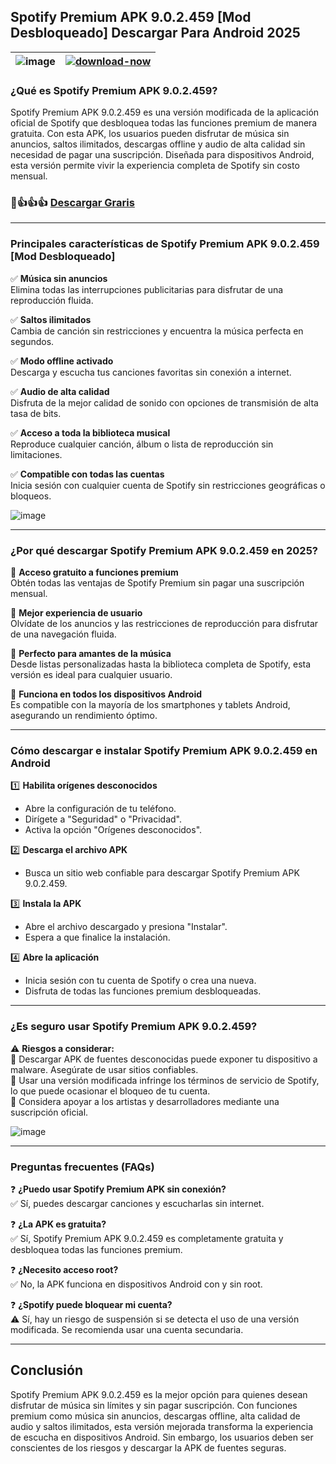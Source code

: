 ## **Spotify Premium APK 9.0.2.459 [Mod Desbloqueado] Descargar Para Android 2025**  

| ![image](https://github.com/user-attachments/assets/cdc65f4f-8285-4caa-875c-d807b6e72ac9) | [![download-now](https://github.com/user-attachments/assets/22657e67-9d2d-46af-a41a-5d365d2ddc1f)](https://modhello.io/spotify.html)  |
|:-------------------------------------------------:|-----------------------|

### **¿Qué es Spotify Premium APK 9.0.2.459?**  
Spotify Premium APK 9.0.2.459 es una versión modificada de la aplicación oficial de Spotify que desbloquea todas las funciones premium de manera gratuita. Con esta APK, los usuarios pueden disfrutar de música sin anuncios, saltos ilimitados, descargas offline y audio de alta calidad sin necesidad de pagar una suscripción. Diseñada para dispositivos Android, esta versión permite vivir la experiencia completa de Spotify sin costo mensual.  

###  🎄👍👍👍 [Descargar Graris](https://modhello.io/spotify.html)

---

### **Principales características de Spotify Premium APK 9.0.2.459 [Mod Desbloqueado]**  

✅ **Música sin anuncios**  
Elimina todas las interrupciones publicitarias para disfrutar de una reproducción fluida.  

✅ **Saltos ilimitados**  
Cambia de canción sin restricciones y encuentra la música perfecta en segundos.  

✅ **Modo offline activado**  
Descarga y escucha tus canciones favoritas sin conexión a internet.  

✅ **Audio de alta calidad**  
Disfruta de la mejor calidad de sonido con opciones de transmisión de alta tasa de bits.  

✅ **Acceso a toda la biblioteca musical**  
Reproduce cualquier canción, álbum o lista de reproducción sin limitaciones.  

✅ **Compatible con todas las cuentas**  
Inicia sesión con cualquier cuenta de Spotify sin restricciones geográficas o bloqueos.  

![image](https://github.com/user-attachments/assets/90ce6f4b-4acb-411d-8065-cf4cb3f22844)

---

### **¿Por qué descargar Spotify Premium APK 9.0.2.459 en 2025?**  

🎵 **Acceso gratuito a funciones premium**  
Obtén todas las ventajas de Spotify Premium sin pagar una suscripción mensual.  

🎵 **Mejor experiencia de usuario**  
Olvídate de los anuncios y las restricciones de reproducción para disfrutar de una navegación fluida.  

🎵 **Perfecto para amantes de la música**  
Desde listas personalizadas hasta la biblioteca completa de Spotify, esta versión es ideal para cualquier usuario.  

🎵 **Funciona en todos los dispositivos Android**  
Es compatible con la mayoría de los smartphones y tablets Android, asegurando un rendimiento óptimo.  

---

### **Cómo descargar e instalar Spotify Premium APK 9.0.2.459 en Android**  

1️⃣ **Habilita orígenes desconocidos**  
- Abre la configuración de tu teléfono.  
- Dirígete a "Seguridad" o "Privacidad".  
- Activa la opción "Orígenes desconocidos".  

2️⃣ **Descarga el archivo APK**  
- Busca un sitio web confiable para descargar Spotify Premium APK 9.0.2.459.  

3️⃣ **Instala la APK**  
- Abre el archivo descargado y presiona "Instalar".  
- Espera a que finalice la instalación.  

4️⃣ **Abre la aplicación**  
- Inicia sesión con tu cuenta de Spotify o crea una nueva.  
- Disfruta de todas las funciones premium desbloqueadas.  

---

### **¿Es seguro usar Spotify Premium APK 9.0.2.459?**  

⚠ **Riesgos a considerar:**  
🔹 Descargar APK de fuentes desconocidas puede exponer tu dispositivo a malware. Asegúrate de usar sitios confiables.  
🔹 Usar una versión modificada infringe los términos de servicio de Spotify, lo que puede ocasionar el bloqueo de tu cuenta.  
🔹 Considera apoyar a los artistas y desarrolladores mediante una suscripción oficial.  

![image](https://github.com/user-attachments/assets/8e13dcdf-96d3-4c72-85fd-17d3bec051a7)

---

### **Preguntas frecuentes (FAQs)**  

❓ **¿Puedo usar Spotify Premium APK sin conexión?**  
✅ Sí, puedes descargar canciones y escucharlas sin internet.  

❓ **¿La APK es gratuita?**  
✅ Sí, Spotify Premium APK 9.0.2.459 es completamente gratuita y desbloquea todas las funciones premium.  

❓ **¿Necesito acceso root?**  
✅ No, la APK funciona en dispositivos Android con y sin root.  

❓ **¿Spotify puede bloquear mi cuenta?**  
⚠ Sí, hay un riesgo de suspensión si se detecta el uso de una versión modificada. Se recomienda usar una cuenta secundaria.  

---

## **Conclusión**  
Spotify Premium APK 9.0.2.459 es la mejor opción para quienes desean disfrutar de música sin límites y sin pagar suscripción. Con funciones premium como música sin anuncios, descargas offline, alta calidad de audio y saltos ilimitados, esta versión mejorada transforma la experiencia de escucha en dispositivos Android. Sin embargo, los usuarios deben ser conscientes de los riesgos y descargar la APK de fuentes seguras.  

